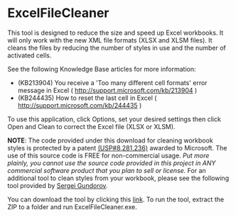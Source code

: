 # ExcelFileCleaner
This tool is designed to reduce the size and speed up Excel workbooks. It will only work with the new XML file formats (XLSX and XLSM files). 
It cleans the files by reducing the number of styles in use and the number of activated cells.

See the following Knowledge Base articles for more information:
* (KB213904) You receive a 'Too many different cell formats' error message in Excel ( http://support.microsoft.com/kb/213904 )
* (KB244435) How to reset the last cell in Excel ( http://support.microsoft.com/kb/244435 )

To use this application, click Options, set your desired settings then click Open and Clean to correct the Excel file (XLSX or XLSM).

**NOTE**: The code provided under this download for cleaning workbook styles is protected by a patent [(USP#8,281,236)](http://patft1.uspto.gov/netacgi/nph-Parser?Sect1=PTO1&Sect2=HITOFF&d=PALL&p=1&u=%2Fnetahtml%2FPTO%2Fsrchnum.htm&r=1&f=G&l=50&s1=8281236.PN.&OS=PN/8281236&RS=PN/8281236) awarded to Microsoft. The use of this source code is FREE for non-commercial usage. *Put more plainly, you cannot use the source code provided in this project in ANY commercial software product that you plan to sell or license.* For an additional tool to clean styles from your workbook, please see the following tool provided by [Sergei Gundorov](http://sergeig888.wordpress.com/2011/03/21/net4-0-version-of-the-xlstylestool-is-now-available/).

You can download the tool by clicking this [link](https://github.com/davecra/ExcelFileCleaner/raw/master/ExcelFileCleaner.zip).
To run the tool, extract the ZIP to a folder and run ExcelFileCleaner.exe.
